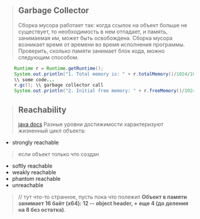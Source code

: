 >## Garbage Collector
>Сборка мусора работает так: когда ссылок на объект больше не существует, то необходимость в нем отпадает, и память, занимаемая им, может быть освобождена. Сборка мусора возникает время от времени во время исполнения программы. 
>Проверить, сколько памяти занимает блок кода, можно следующим способом.
```java
    Runtime r = Runtime.getRuntime();
    System.out.println("1. Total memory is: " + r.totalMemory()/1024/1024 + " MB");
    \\ some code...
    r.gc(); \\ garbage collector call
    System.out.println("2. Initial free memory: " + r.freeMemory()/1024/1024 + " MB");
```
>## Reachability
>[java docs](https://docs.oracle.com/javase/7/docs/api/java/lang/ref/package-summary.html#reachability)
>Разные уровни достижимости характеризуют жизненный цикл объекта:
- strongly reachable
>если объект только что создан
- softly reachable
- weakly reachable
- phantom reachable
- unreachable
> // тут что-то странное, пусть пока что полежит
>**Объект в памяти занимает 16 байт (х64): 12 -- object header, + еще 4 (до деления на 8 без остатка)**.
<!--stackedit_data:
eyJoaXN0b3J5IjpbLTI4NzM4NTE3MF19
-->
